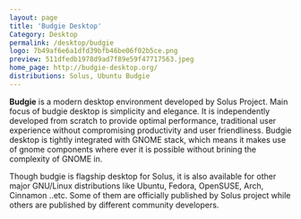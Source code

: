 ```yaml
---
layout: page
title: 'Budgie Desktop'
Category: Desktop
permalink: /desktop/budgie
logo: 7b49af6e6a1dfd39bfb46be06f02b5ce.png
preview: 511dfedb1978d9ad7f89e59f47717563.jpeg
home_page: http://budgie-desktop.org/
distributions: Solus, Ubuntu Budgie
---
```


**Budgie** is a modern desktop environment developed by Solus Project. Main focus of budgie desktop is simplicity and elegance. It is independently developed from scratch to provide optimal performance, traditional user experience without compromising productivity and user friendliness. Budgie desktop is tightly integrated with GNOME stack, which means it makes use of gnome components where ever it is possible without brining the complexity of GNOME in. 

Though budgie is flagship desktop for Solus, it is also available for other major GNU/Linux distributions like Ubuntu, Fedora, OpenSUSE, Arch, Cinnamon ..etc. Some of them are officially published by Solus project while others are published by different community developers.

